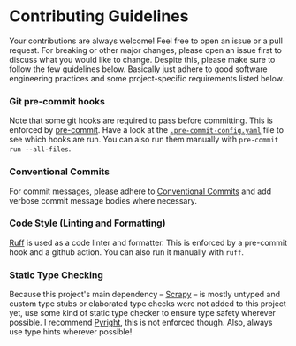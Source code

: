 # Contributing Guidelines

Your contributions are always welcome! Feel free to open an issue or a pull request. For breaking or other major changes, please open an issue first to discuss what you would like to change. Despite this, please make sure to follow the few guidelines below. Basically just adhere to good software engineering practices and some project-specific requirements listed below.

### Git pre-commit hooks

Note that some git hooks are required to pass before committing. This is enforced by [pre-commit](https://pre-commit.com). Have a look at the [`.pre-commit-config.yaml`](.pre-commit-config.yaml) file to see which hooks are run. You can also run them manually with `pre-commit run --all-files`.

### Conventional Commits

For commit messages, please adhere to [Conventional Commits](https://www.conventionalcommits.org/en/v1.0.0/) and add verbose commit message bodies where necessary.

### Code Style (Linting and Formatting)

[Ruff](https://docs.astral.sh/ruff/) is used as a code linter and formatter. This is enforced by a pre-commit hook and a github action. You can also run it manually with `ruff`.

### Static Type Checking

Because this project's main dependency – [Scrapy](https://scrapy.org) – is mostly untyped and custom type stubs or elaborated type checks were not added to this project yet, use some kind of static type checker to ensure type safety wherever possible. I recommend [Pyright](https://github.com/microsoft/pyright), this is not enforced though. Also, always use type hints wherever possible!
